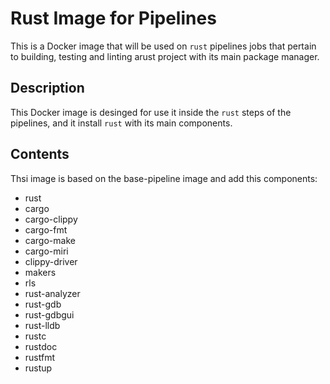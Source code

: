 # Rust Image for Pipelines

This is a Docker image that will be used on `rust` pipelines jobs that pertain to building, testing and linting
arust project with its main package manager.

## Description

This Docker image is desinged for use it inside the `rust` steps of the pipelines, and it install `rust` with its
main components.

## Contents

Thsi image is based on the base-pipeline image and add this components:

- rust
- cargo
- cargo-clippy
- cargo-fmt
- cargo-make
- cargo-miri
- clippy-driver
- makers
- rls
- rust-analyzer
- rust-gdb
- rust-gdbgui
- rust-lldb
- rustc
- rustdoc
- rustfmt
- rustup
